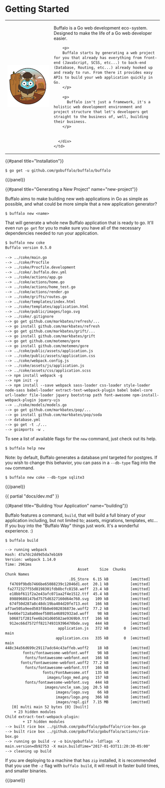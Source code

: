 # Getting Started

<table>
  <tr>
    <td width="30%">
      <img src="/assets/images/logo.svg">
    </td>
    <td>
      <div class="jumbotron">
        <p>
        Buffalo is a Go web development eco-system. Designed to make the life of a Go web developer easier.
        </p>

        <p>
        Buffalo starts by generating a web project for you that already has everything from front-end (JavaScript, SCSS, etc...) to back-end (Database, Routing, etc...) already hooked up and ready to run. From there it provides easy APIs to build your web application quickly in Go.
        </p>

        <p>
          Buffalo isn't just a framework, it's a holistic web development environment and project structure that let's developers get straight to the business of, well, building their business.
        </p>


      </div>
    </td>
  </tr>
</table>


{{#panel title="Installation"}}

```
$ go get -u github.com/gobuffalo/buffalo/buffalo
```
{{/panel}}

{{#panel title="Generating a New Project" name="new-project"}}

Buffalo aims to make building new web applications in Go as simple as possible, and what could be more simple that a new application generator?

```
$ buffalo new <name>
```

That will generate a whole new Buffalo application that is ready to go. It'll even run `go get` for you to make sure you have all of the necessary dependencies needed to run your application.

```text
$ buffalo new coke
Buffalo version 0.5.0

--> ../coke/main.go
--> ../coke/Procfile
--> ../coke/Procfile.development
--> ../coke/.buffalo.dev.yml
--> ../coke/actions/app.go
--> ../coke/actions/home.go
--> ../coke/actions/home_test.go
--> ../coke/actions/render.go
--> ../coke/grifts/routes.go
--> ../coke/templates/index.html
--> ../coke/templates/application.html
--> ../coke/public/images/logo.svg
--> ../coke/.gitignore
--> go get github.com/markbates/refresh/...
--> go install github.com/markbates/refresh
--> go get github.com/markbates/grift/...
--> go install github.com/markbates/grift
--> go get github.com/motemen/gore
--> go install github.com/motemen/gore
--> ../coke/public/assets/application.js
--> ../coke/public/assets/application.css
--> ../coke/webpack.config.js
--> ../coke/assets/js/application.js
--> ../coke/assets/css/application.scss
--> npm install webpack -g
--> npm init -y
--> npm install --save webpack sass-loader css-loader style-loader node-sass babel-loader extract-text-webpack-plugin babel babel-core url-loader file-loader jquery bootstrap path font-awesome npm-install-webpack-plugin jquery-ujs
--> ../coke/models/models.go
--> go get github.com/markbates/pop/...
--> go install github.com/markbates/pop/soda
--> database.yml
--> go get -t ./...
--> goimports -w .
```

To see a list of available flags for the `new` command, just check out its help.

```
$ buffalo help new
```

Note: by default, Buffalo generates a database.yml targeted for postgres. If you wish to change this behavior, you can pass in a `--db-type` flag into the `new` command.

```
$ buffalo new coke --db-type sqlite3
```

{{/panel}}

{{ partial "docs/dev.md" }}

{{#panel title="Building Your Application" name="building"}}

Buffalo features a command, `build`, that will build a full binary of your application including, but not limited to; assets, migrations, templates, etc... If you buy into the "Buffalo Way" things just work. It's a wonderful experience. :)

```
$ buffalo build
```

```text
--> running webpack
Hash: 47a7dc2dd9d5da7eb169
Version: webpack 1.14.0
Time: 2961ms
                                 Asset     Size  Chunks             Chunk Names
                             .DS_Store  6.15 kB          [emitted]
  f4769f9bdb7466be65088239c12046d1.eot  20.1 kB          [emitted]
 fa2772327f55d8198301fdb8bcfc8158.woff  23.4 kB          [emitted]
  e18bbf611f2a2e43afc071aa2f4e1512.ttf  45.4 kB          [emitted]
  89889688147bd7575d6327160d64e760.svg   109 kB          [emitted]
  674f50d287a8c48dc19ba404d20fe713.eot   166 kB          [emitted]
af7ae505a9eed503f8b8e6982036873e.woff2  77.2 kB          [emitted]
 fee66e712a8a08eef5805a46892932ad.woff    98 kB          [emitted]
  b06871f281fee6b241d60582ae9369b9.ttf   166 kB          [emitted]
  912ec66d7572ff821749319396470bde.svg   444 kB          [emitted]
                        application.js   372 kB       0  [emitted]  main
                       application.css   335 kB       0  [emitted]  main
448c34a56d699c29117adc64c43affeb.woff2    18 kB          [emitted]
        fonts/fontawesome-webfont.woff    98 kB          [emitted]
         fonts/fontawesome-webfont.eot   166 kB          [emitted]
       fonts/fontawesome-webfont.woff2  77.2 kB          [emitted]
         fonts/fontawesome-webfont.ttf   166 kB          [emitted]
                 fonts/FontAwesome.otf   135 kB          [emitted]
                   images/logo_med.png   157 kB          [emitted]
         fonts/fontawesome-webfont.svg   444 kB          [emitted]
                  images/uncle_sam.jpg  20.5 kB          [emitted]
                       images/logo.svg    66 kB          [emitted]
                       images/logo.png   366 kB          [emitted]
                       images/repl.gif  7.15 MB          [emitted]
   [0] multi main 52 bytes {0} [built]
    + 23 hidden modules
Child extract-text-webpack-plugin:
        + 17 hidden modules
--> built rice box ../github.com/gobuffalo/gobuffalo/rice-box.go
--> built rice box ../github.com/gobuffalo/gobuffalo/actions/rice-box.go
--> running go build -v -o bin/gobuffalo -ldflags -X main.version=db92753 -X main.buildTime="2017-01-03T11:20:30-05:00"
--> cleaning up build
```

If you are deploying to a machine that has `zip` installed, it is recommended that you use the `-z` flag with `buffalo build`, it will result in faster build times, and smaller binaries.

{{/panel}}

